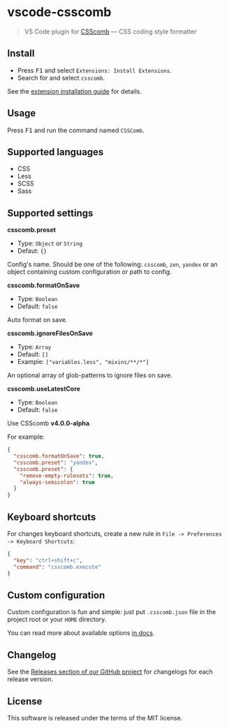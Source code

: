 # vscode-csscomb

> VS Code plugin for [CSScomb](http://csscomb.com/) — CSS coding style formatter

## Install

  * Press <kbd>F1</kbd> and select `Extensions: Install Extensions`.
  * Search for and select `csscomb`.

See the [extension installation guide](https://code.visualstudio.com/docs/editor/extension-gallery) for details.

## Usage

Press <kbd>F1</kbd> and run the command named `CSSComb`.

## Supported languages

  * CSS
  * Less
  * SCSS
  * Sass

## Supported settings

**csscomb.preset**

  * Type: `Object` or `String`
  * Defaut: `{}`

Config's name. Should be one of the following: `csscomb`, `zen`, `yandex` or an object containing custom configuration or path to config.

**csscomb.formatOnSave**

  * Type: `Boolean`
  * Default: `false`

Auto format on save.

**csscomb.ignoreFilesOnSave**

  * Type: `Array`
  * Default: `[]`
  * Example: `["variables.less", "mixins/**/*"]`

An optional array of glob-patterns to ignore files on save.

**csscomb.useLatestCore**

  * Type: `Boolean`
  * Default: `false`

Use CSScomb **v4.0.0-alpha**.

For example:

```json
{
  "csscomb.formatOnSave": true,
  "csscomb.preset": "yandex",
  "csscomb.preset": {
    "remove-empty-rulesets": true,
    "always-semicolon": true
  }
}
```

## Keyboard shortcuts

For changes keyboard shortcuts, create a new rule in `File -> Preferences -> Keyboard Shortcuts`:

```json
{
  "key": "ctrl+shift+c",
  "command": "csscomb.execute"
}
```

## Custom configuration

Custom configuration is fun and simple: just put `.csscomb.json` file in the project root or your `HOME` directory.

You can read more about available options [in docs](https://github.com/csscomb/csscomb.js/blob/master/doc/options.md).

## Changelog

See the [Releases section of our GitHub project](https://github.com/mrmlnc/vscode-csscomb/releases) for changelogs for each release version.

## License

This software is released under the terms of the MIT license.
